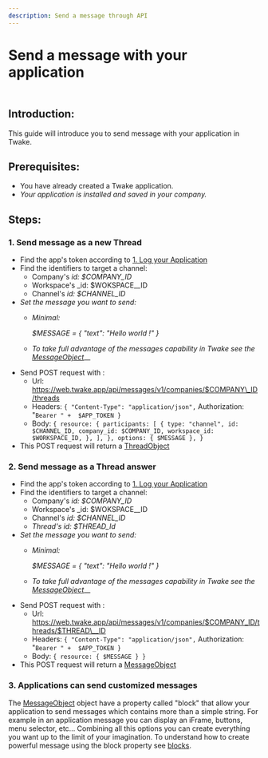 ```yaml
---
description: Send a message through API
---
```


# Send a message with your application

\
Introduction: <a href="#introduction" id="introduction"></a>
------------------------------------------------------------

This guide will introduce you to send message with your application in Twake.

## Prerequisites: <a href="#prerequisites" id="prerequisites"></a>

* You have already created a Twake application.
* _Your application is installed and saved in your company._

## Steps: <a href="#steps" id="steps"></a>

### 1. Send message as a new Thread&#x20;

* Find the app's token according to [1. Log your Application](authenticate-postman.md#1.-log-your-application)
* Find the identifiers to target a channel:
  * Company's _id: $COMPANY\_ID_
  * Workspace's _id: $WOKSPACE\__ID
  * Channel's _id: $CHANNEL\_ID_
* _Set the message you want to send:_
  *   _Minimal:_&#x20;

      _$MESSAGE = { "text": "Hello world !" }_
  * _To take full advantage of the messages capability in Twake see the_ [_MessageObject_](../../internal-documentation/backend-services/messages-service/database-model.md)__
* Send POST request with :&#x20;
  * Url: https://web.twake.app/api/messages/v1/companies/$COMPANY\_ID/threads
  * Headers: `{ "Content-Type": "application/json",` Authorization: "`Bearer " +  $APP_TOKEN }`
  * Body: `{ resource: { participants: [ { type: "channel", id: $CHANNEL_ID, company_id: $COMPANY_ID, workspace_id: $WORKSPACE_ID, }, ], }, options: { $MESSAGE }, }`
* This POST request will return a [ThreadObject](../../internal-documentation/backend-services/messages-service/database-model.md)

### 2. Send message as a Thread answer

* Find the app's token according to [1. Log your Application](authenticate-postman.md#1.-log-your-application)
* Find the identifiers to target a channel:
  * Company's _id: $COMPANY\_ID_
  * Workspace's _id: $WOKSPACE\__ID
  * Channel's _id: $CHANNEL\_ID_
  * _Thread's id: $THREAD\_Id_
* _Set the message you want to send:_
  *   _Minimal:_&#x20;

      _$MESSAGE = { "text": "Hello world !" }_
  * _To take full advantage of the messages capability in Twake see the_ [_MessageObject_](../../internal-documentation/backend-services/messages-service/database-model.md)__
* Send POST request with :&#x20;
  * Url: https://web.twake.app/api/messages/v1/companies/$COMPANY_ID/threads/$THREAD\__ID
  * Headers: `{ "Content-Type": "application/json",` Authorization: "`Bearer " +  $APP_TOKEN }`
  * Body: `{ resource: { $MESSAGE } }`
* This POST request will return a [MessageObject](../../internal-documentation/backend-services/messages-service/database-model.md)

### 3. Applications can send customized messages&#x20;

The [MessageObject](../../internal-documentation/backend-services/messages-service/database-model.md) object have a property called "block" that allow your application to send messages which contains more than a simple string. For example in an application message you can display an iFrame, buttons, menu selector, etc... Combining all this options you can create everything you want up to the limit of your imagination. To understand how to create powerful message using the block property see [blocks](../blocks.md).

